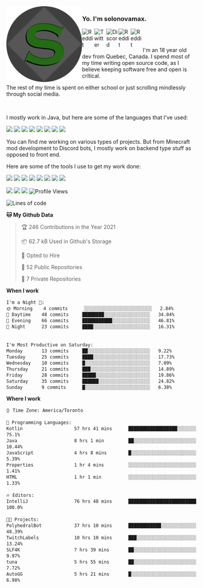 <!-- dummy -->

<img align="left" alt="Avatar" width="200px" src="https://raw.githubusercontent.com/solonovamax/solonovamax/main/solonovamax-circle.png" />

### Yo. I'm solonovamax.

<a href="https://gitlab.com/solonovamax">
    <img align="left" alt="Reddit" width="32px" src="https://img.icons8.com/color/2x/gitlab.png">
</a>

<a href="https://twitter.com/solonovamax">
    <img align="left" alt="Twitter" width="32px" src="https://img.icons8.com/color/2x/twitter.png">
</a>

<a href="https://discord.gg/YFSQ4cF">
    <img align="left" alt="Discord" width="32px" src="https://img.icons8.com/color/2x/discord-logo.png">
</a>

<!-- <a href="https://twitch.tv/solonovamax">
    <img align="left" alt="Twitch" width="32px" src="https://img.icons8.com/color/2x/twitch.png">
</a> -->

<a href="https://reddit.com/u/solonovamax">
    <img align="left" alt="Reddit" width="32px" src="https://img.icons8.com/color/2x/reddit.png">
</a>

<a href="https://www.youtube.com/channel/UCTxCeyGu41WfEBT8mXpjHMA">
    <img align="left" alt="Reddit" width="32px" src="https://img.icons8.com/color/2x/youtube.png">
</a>

<!-- <a href="https://open.spotify.com/user/solonovamax">
    <img align="left" alt="Spotify" width="32px" src="https://img.icons8.com/color/2x/spotify.png">
</a> -->

<br />
<br />

I'm an 18 year old dev from Quebec, Canada.
I spend most of my time writing open source code, as I believe keeping software free and open is critical.

The rest of my time is spent on either school or just scrolling mindlessly through social media.

<br/>

I mostly work in Java, but here are some of the languages that I've used:

<code><img height="20" src="https://img.icons8.com/color/1x/java-coffee-cup-logo.png"></code>
<code><img height="20" src="https://img.icons8.com/color/1x/kotlin.png"></code>
<code><img height="20" src="https://img.icons8.com/color/1x/javascript.png"></code>
<code><img height="20" src="https://img.icons8.com/color/1x/nodejs.png"></code>
<code><img height="20" src="https://img.icons8.com/color/1x/python.png"></code>
<code><img height="20" src="https://img.icons8.com/color/1x/html-5.png"></code>
<code><img height="20" src="https://img.icons8.com/color/1x/css3.png"></code>
<code><img height="20" src="https://img.icons8.com/color/1x/graphql.png"></code>

You can find me working on various types of projects.
But from Minecraft mod development to Discord bots, I mostly work on backend type stuff as opposed to front end.

Here are some of the tools I use to get my work done:

<code><img height="20" src="https://img.icons8.com/material/1x/intellij-idea.png"></code>
<code><img height="20" src="https://img.icons8.com/color/1x/git.png"></code>
<code><img height="20" src="https://img.icons8.com/color/1x/docker.png"></code>
<code><img height="20" src="https://img.icons8.com/color/1x/linux.png"></code>
<code><img height="20" src="https://img.icons8.com/color/1x/mongodb.png"></code>
<code><img height="20" src="https://img.icons8.com/metro/1x/mysql.png"></code>
<code><img height="20" src="https://img.icons8.com/fluent/1x/console.png"></code>
<code><img height="20" src="https://img.icons8.com/color/1x/open-source.png"></code>

![](https://img.shields.io/badge/OS-Linux-informational?style=flat&logo=Arch%20Linux&logoColor=white&color=007ec6)
![](https://img.shields.io/badge/Editor-IntelliJ%20Idea-informational?style=flat&logo=IntelliJ%20Idea&logoColor=white&color=007ec6)
![](https://img.shields.io/badge/Main%20Languages-Java%20%26%20Kotlin-informational?style=flat&logo=Java&logoColor=white&color=007ec6)
![Profile Views](https://komarev.com/ghpvc/?username=solonovamax&color=blue&style=flat)








<!--START_SECTION:waka-->
![Lines of code](https://img.shields.io/badge/From%20Hello%20World%20I%27ve%20Written-29500%20lines%20of%20code-blue)

**🐱 My Github Data** 

> 🏆 246 Contributions in the Year 2021
 > 
> 📦 62.7 kB Used in Github's Storage 
 > 
> 💼 Opted to Hire
 > 
> 📜 52 Public Repositories 
 > 
> 🔑 7 Private Repositories  
 > 
**When I work** 

```text
I'm a Night 🦉: 
🌞 Morning    4 commits      ░░░░░░░░░░░░░░░░░░░░░░░░░   2.84% 
🌆 Daytime    48 commits     ████████░░░░░░░░░░░░░░░░░   34.04% 
🌃 Evening    66 commits     ███████████░░░░░░░░░░░░░░   46.81% 
🌙 Night      23 commits     ████░░░░░░░░░░░░░░░░░░░░░   16.31%


I'm Most Productive on Saturday: 
Monday       13 commits     ██░░░░░░░░░░░░░░░░░░░░░░░   9.22% 
Tuesday      25 commits     ████░░░░░░░░░░░░░░░░░░░░░   17.73% 
Wednesday    10 commits     █░░░░░░░░░░░░░░░░░░░░░░░░   7.09% 
Thursday     21 commits     ███░░░░░░░░░░░░░░░░░░░░░░   14.89% 
Friday       28 commits     █████░░░░░░░░░░░░░░░░░░░░   19.86% 
Saturday     35 commits     ██████░░░░░░░░░░░░░░░░░░░   24.82% 
Sunday       9 commits      █░░░░░░░░░░░░░░░░░░░░░░░░   6.38%

```


**Where I work** 

```text
⌚︎ Time Zone: America/Toronto

💬 Programming Languages: 
Kotlin                   57 hrs 41 mins      ██████████████████░░░░░░░   75.1% 
Java                     8 hrs 1 min         ██░░░░░░░░░░░░░░░░░░░░░░░   10.44% 
JavaScript               4 hrs 8 mins        █░░░░░░░░░░░░░░░░░░░░░░░░   5.39% 
Properties               1 hr 4 mins         ░░░░░░░░░░░░░░░░░░░░░░░░░   1.41% 
HTML                     1 hr 1 min          ░░░░░░░░░░░░░░░░░░░░░░░░░   1.33%

🔥 Editors: 
IntelliJ                 76 hrs 48 mins      █████████████████████████   100.0%

🐱‍💻 Projects: 
PolyhedralBot            37 hrs 10 mins      ████████████░░░░░░░░░░░░░   48.39% 
TwitchLabels             10 hrs 10 mins      ███░░░░░░░░░░░░░░░░░░░░░░   13.24% 
SLF4K                    7 hrs 39 mins       ██░░░░░░░░░░░░░░░░░░░░░░░   9.97% 
tuna                     5 hrs 55 mins       ██░░░░░░░░░░░░░░░░░░░░░░░   7.72% 
AutoGG                   5 hrs 21 mins       █░░░░░░░░░░░░░░░░░░░░░░░░   6.98%

```


<!--END_SECTION:waka-->

<!--
**solonovamax/solonovamax** is a ✨ _special_ ✨ repository because its `README.md` (this file) appears on your GitHub profile.

Here are some ideas to get you started:

- 🔭 I’m currently working on ...
- 🌱 I’m currently learning ...
- 👯 I’m looking to collaborate on ...
- 🤔 I’m looking for help with ...
- 💬 Ask me about ...
- 📫 How to reach me: ...
- 😄 Pronouns: ...
- ⚡ Fun fact: ...
-->
